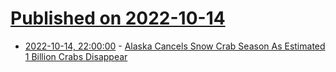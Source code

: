 # [Published on 2022-10-14](index.md)

* [2022-10-14, 22:00:00](https://news.slashdot.org/story/22/10/14/210259/alaska-cancels-snow-crab-season-as-estimated-1-billion-crabs-disappear?utm_source=rss1.0mainlinkanon&utm_medium=feed) - [Alaska Cancels Snow Crab Season As Estimated 1 Billion Crabs Disappear](https://news.slashdot.org/story/22/10/14/210259/alaska-cancels-snow-crab-season-as-estimated-1-billion-crabs-disappear?utm_source=rss1.0mainlinkanon&utm_medium=feed)
